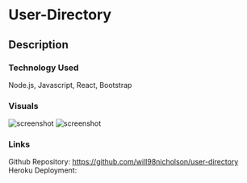 # User-Directory


## Description


### Technology Used

Node.js, Javascript, React, Bootstrap

### Visuals

![screenshot](./Images/new.png)
![screenshot](./Images/graph.png)



### Links
Github Repository: https://github.com/will98nicholson/user-directory
Heroku Deployment: 